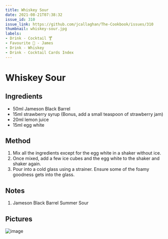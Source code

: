 ```yaml
---
title: Whiskey Sour
date: 2021-08-21T07:38:32
issue_id: 310
issue_link: https://github.com/jcallaghan/The-Cookbook/issues/310
thumbnail: whiskey-sour.jpg
labels:
- Drink - Cocktail 🍸
- Favourite 🥰 - James
- Drink - Whiskey
- Drink - Cocktail Cards Index
---
```


# Whiskey Sour

## Ingredients

- 50ml Jameson Black Barrel
- 15ml strawberry syrup (Bonus, add a small teaspoon of strawberry jam)
- 20ml lemon juice
- 15ml egg white

## Method

1. Mix all the ingredients except for the egg white in a shaker without ice. 
1. Once mixed, add a few ice cubes and the egg white to the shaker and shaker again.
1. Pour into a cold glass using a strainer. Ensure some of the foamy goodness gets into the glass.

## Notes

1. Jameson Black Barrel Summer Sour

## Pictures

![image](https://user-images.githubusercontent.com/7449908/130370182-f93a4a58-42b4-400e-a8a4-f84b51a0e511.jpeg)
